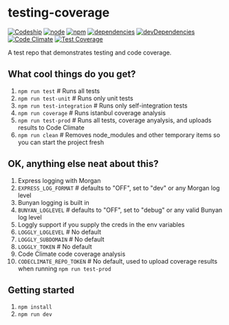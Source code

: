 # testing-coverage

[![Codeship](https://img.shields.io/codeship/74269e70-5673-0133-2515-3a3b13774bac/master.svg)](https://codeship.com/projects/74269e70-5673-0133-2515-3a3b13774bac/status?branch=master)
[![node](https://img.shields.io/badge/node-%3E%3D4.2.1-lightgrey.svg)]()
[![npm](https://img.shields.io/badge/npm-%3E%3D2.14.7-lightgrey.svg)]()
[![dependencies](https://img.shields.io/david/n8io/testing-coverage.svg)]()
[![devDependencies](https://img.shields.io/david/dev/n8io/testing-coverage.svg)]()
[![Code Climate](https://codeclimate.com/github/n8io/testing-coverage/badges/gpa.svg)](https://codeclimate.com/github/n8io/testing-coverage)
[![Test Coverage](https://codeclimate.com/github/n8io/testing-coverage/badges/coverage.svg)](https://codeclimate.com/github/n8io/testing-coverage/coverage)

A test repo that demonstrates testing and code coverage.

## What cool things do you get?
1. `npm run test` # Runs all tests
2. `npm run test-unit` # Runs only unit tests
3. `npm run test-integration` # Runs only self-integration tests
4. `npm run coverage` # Runs istanbul coverage analysis
4. `npm run test-prod` # Runs all tests, coverage anyalysis, and uploads results to Code Climate
5. `npm run clean` # Removes node_modules and other temporary items so you can start the project fresh

## OK, anything else neat about this?
1. Express logging with Morgan
  1. `EXPRESS_LOG_FORMAT` # defaults to "OFF", set to "dev" or any Morgan log level
1. Bunyan logging is built in
  1. `BUNYAN_LOGLEVEL` # defaults to "OFF", set to "debug" or any valid Bunyan log level
2. Loggly support if you supply the creds in the env variables
  1. `LOGGLY_LOGLEVEL` # No default
  2. `LOGGLY_SUBDOMAIN` # No default
  3. `LOGGLY_TOKEN` # No default
3. Code Climate code coverage analysis
  1. `CODECLIMATE_REPO_TOKEN` # No default, used to upload coverage results when running `npm run test-prod`

## Getting started
1. `npm install`
2. `npm run dev`